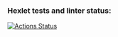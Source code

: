 ### Hexlet tests and linter status:
[![Actions Status](https://github.com/dpetrouk/frontend-project-lvl4/workflows/hexlet-check/badge.svg)](https://github.com/dpetrouk/frontend-project-lvl4/actions)